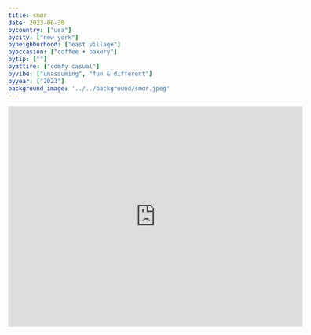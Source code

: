 ```yaml
---
title: smør
date: 2023-06-30
bycountry: ["usa"]
bycity: ["new york"]
byneighborhood: ["east village"]
byoccasion: ["coffee • bakery"]
bytip: [""]
byattire: ["comfy casual"]
byvibe: ["unassuming", "fun & different"]
byyear: ["2023"]
background_image: '../../background/smor.jpeg'
---
```


<iframe src="https://www.google.com/maps/embed?pb=!1m18!1m12!1m3!1d3023.478890368091!2d-73.98428822343519!3d40.72948683654408!2m3!1f0!2f0!3f0!3m2!1i1024!2i768!4f13.1!3m3!1m2!1s0x89c259a34d61fc51%3A0x1e6514b984da0e11!2sSm%C3%B8r%20Bakery!5e0!3m2!1sen!2sus!4v1701485722011!5m2!1sen!2sus" width="600" height="450" style="border:0;" allowfullscreen="" loading="lazy" referrerpolicy="no-referrer-when-downgrade"></iframe>